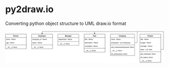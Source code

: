 # py2draw.io
Converting python object structure to UML draw.io format

![result](https://github.com/Agri0s/py2draw.io/blob/main/output.drawio.svg)
